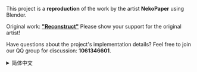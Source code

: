 This project is a **reproduction** of the work by the artist **NekoPaper** using Blender.

Original work: [**"Reconstruct"**](https://www.bilibili.com/video/BV1P84y1274j/)
Please show your support for the original artist!

Have questions about the project's implementation details?
Feel free to join our QQ group for discussion: **1061346601**.

<details>
<summary>简体中文</summary>
<br>

本项目是使用Blender对 **NekoPaper** 大佬作品的**临摹**与**重制**。

原作品链接：[**“Reconstruct”**](https://www.bilibili.com/video/BV1P84y1274j/)
欢迎大家为原作者点赞支持！

对项目实现细节有疑问？
欢迎加入 QQ 群：**1061346601**，一起交流讨论！
</details>
